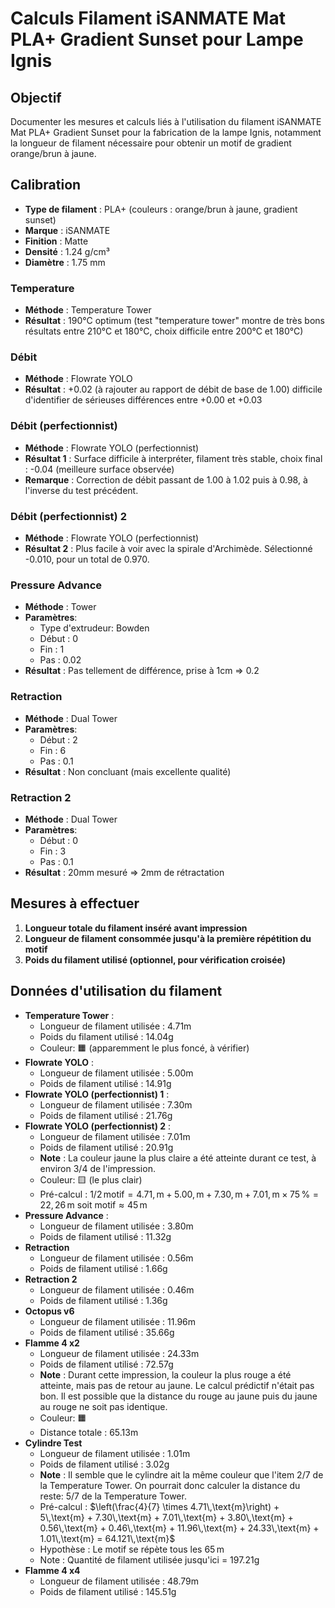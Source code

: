 # Calculs Filament iSANMATE Mat PLA+ Gradient Sunset pour Lampe Ignis

## Objectif

Documenter les mesures et calculs liés à l'utilisation du filament iSANMATE Mat
PLA+ Gradient Sunset pour la fabrication de la lampe Ignis, notamment la
longueur de filament nécessaire pour obtenir un motif de gradient orange/brun à
jaune.

## Calibration

- **Type de filament** : PLA+ (couleurs : orange/brun à jaune, gradient sunset)
- **Marque** : iSANMATE
- **Finition** : Matte
- **Densité** : 1.24 g/cm³
- **Diamètre** : 1.75 mm

### Temperature

- **Méthode** : Temperature Tower
- **Résultat** : 190°C optimum (test "temperature tower" montre de très bons
  résultats entre 210°C et 180°C, choix difficile entre 200°C et 180°C)

### Débit

- **Méthode** : Flowrate YOLO
- **Résultat** : +0.02 (à rajouter au rapport de débit de base de 1.00)
  difficile d'identifier de sérieuses différences entre +0.00 et +0.03

### Débit (perfectionnist)

- **Méthode** : Flowrate YOLO (perfectionnist)
- **Résultat 1** : Surface difficile à interpréter, filament très stable, choix
  final : -0.04 (meilleure surface observée)
- **Remarque** : Correction de débit passant de 1.00 à 1.02 puis à 0.98, à
  l'inverse du test précédent.

### Débit (perfectionnist) 2

- **Méthode** : Flowrate YOLO (perfectionnist)
- **Résultat 2** : Plus facile à voir avec la spirale d'Archimède. Sélectionné
  -0.010, pour un total de 0.970.

### Pressure Advance

- **Méthode** : Tower
- **Paramètres**:
  - Type d'extrudeur: Bowden
  - Début : 0
  - Fin : 1
  - Pas : 0.02
- **Résultat** : Pas tellement de différence, prise à 1cm => 0.2

### Retraction

- **Méthode** : Dual Tower
- **Paramètres**:
  - Début : 2
  - Fin : 6
  - Pas : 0.1
- **Résultat** : Non concluant (mais excellente qualité)

### Retraction 2

- **Méthode** : Dual Tower
- **Paramètres**:
  - Début : 0
  - Fin : 3
  - Pas : 0.1
- **Résultat** : 20mm mesuré => 2mm de rétractation

## Mesures à effectuer

1. **Longueur totale du filament inséré avant impression**
2. **Longueur de filament consommée jusqu'à la première répétition du motif**
3. **Poids du filament utilisé (optionnel, pour vérification croisée)**

## Données d'utilisation du filament

- **Temperature Tower** :
  - Longueur de filament utilisée : 4.71m
  - Poids du filament utilisé : 14.04g
  - Couleur: 🟧 (apparemment le plus foncé, à vérifier)
- **Flowrate YOLO** :
  - Longueur de filament utilisée : 5.00m
  - Poids de filament utilisé : 14.91g
- **Flowrate YOLO (perfectionnist) 1** :
  - Longueur de filament utilisée : 7.30m
  - Poids de filament utilisé : 21.76g
- **Flowrate YOLO (perfectionnist) 2** :
  - Longueur de filament utilisée : 7.01m
  - Poids de filament utilisé : 20.91g
  - **Note** : La couleur jaune la plus claire a été atteinte durant ce test, à
    environ 3/4 de l'impression.
  - Couleur: 🟨 (le plus clair)
  - Pré-calcul :
    $1/2\,\text{motif} = 4.71,\text{m} + 5.00,\text{m} + 7.30,\text{m} + 7.01,\text{m} \times 75\,\% = 22,26\,\text{m}$
    soit $\text{motif} \approx 45\,\text{m}$
- **Pressure Advance** :
  - Longueur de filament utilisée : 3.80m
  - Poids de filament utilisé : 11.32g
- **Retraction**
  - Longueur de filament utilisée : 0.56m
  - Poids de filament utilisé : 1.66g
- **Retraction 2**
  - Longueur de filament utilisée : 0.46m
  - Poids de filament utilisé : 1.36g
- **Octopus v6**
  - Longueur de filament utilisée : 11.96m
  - Poids de filament utilisé : 35.66g
- **Flamme 4 x2**
  - Longueur de filament utilisée : 24.33m
  - Poids de filament utilisé : 72.57g
  - **Note** : Durant cette impression, la couleur la plus rouge a été atteinte,
    mais pas de retour au jaune. Le calcul prédictif n'était pas bon. Il est
    possible que la distance du rouge au jaune puis du jaune au rouge ne soit
    pas identique.
  - Couleur: 🟧
  - Distance totale : 65.13m
- **Cylindre Test**
  - Longueur de filament utilisée : 1.01m
  - Poids de filament utilisé : 3.02g
  - **Note** : Il semble que le cylindre ait la même couleur que l'item 2/7 de
    la Temperature Tower. On pourrait donc calculer la distance du reste: 5/7 de
    la Temperature Tower.
  - Pré-calcul :
    $\left(\frac{4}{7} \times 4.71\,\text{m}\right) + 5\,\text{m} + 7.30\,\text{m} + 7.01\,\text{m} + 3.80\,\text{m} + 0.56\,\text{m} + 0.46\,\text{m} + 11.96\,\text{m} + 24.33\,\text{m} + 1.01\,\text{m} = 64.121\,\text{m}$
  - Hypothèse : Le motif se répète tous les $65\,\text{m}$
  - Note : Quantité de filament utilisée jusqu'ici = 197.21g
- **Flamme 4 x4**
  - Longueur de filament utilisée : 48.79m
  - Poids de filament utilisé : 145.51g

